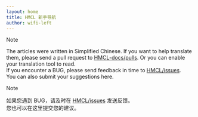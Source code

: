 ```yaml
---
layout: home
title: HMCL 新手导航
author: wifi-left
---
```


<!--{% comment %}-->
> [!NOTE]
> <!--{% endcomment %}-->
> <!----{{ '>' }} **Notice** <br> <!---->
> The articles were written in Simplified Chinese. If you want to help translate them, please send a pull request to [HMCL-docs/pulls][]. Or you can enable your translation tool to read.\
> If you encounter a BUG, please send feedback in time to [HMCL/issues][].\
> You can also submit your suggestions here.
<!----{{ '>' }}
{: .notice--info }

<!--{% comment %}-->
> [!NOTE]
> <!--{% endcomment %}-->
> <!----{{ '>' }} **注意** <br> <!---->
> 如果您遇到 BUG，请及时在 [HMCL/issues][] 发送反馈。\
> 您也可以在这里提交您的建议。
<!----{{ '>' }}
{: .notice--info }
<!---->

[HMCL/issues]: https://github.com/HMCL-dev/HMCL/issues
[HMCL-docs/pulls]: https://github.com/HMCL-dev/HMCL-docs/pulls
